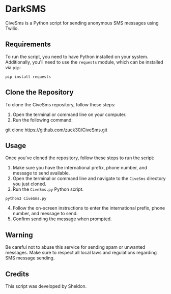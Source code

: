 # DarkSMS

CiveSms is a Python script for sending anonymous SMS messages using Twilio.

## Requirements

To run the script, you need to have Python installed on your system. Additionally, you'll need to use the `requests` module, which can be installed via `pip`:

```
pip install requests
```

## Clone the Repository

To clone the CiveSms repository, follow these steps:

1. Open the terminal or command line on your computer.
2. Run the following command:

git clone https://github.com/zuck30/CiveSms.git

## Usage

Once you've cloned the repository, follow these steps to run the script:

1. Make sure you have the international prefix, phone number, and message to send available.
2. Open the terminal or command line and navigate to the `CiveSms` directory you just cloned.
3. Run the `CiveSms.py` Python script.

```
python3 CiveSms.py
```

4. Follow the on-screen instructions to enter the international prefix, phone number, and message to send.
5. Confirm sending the message when prompted.

## Warning

Be careful not to abuse this service for sending spam or unwanted messages. Make sure to respect all local laws and regulations regarding SMS message sending.

## Credits

This script was developed by Sheldon.
